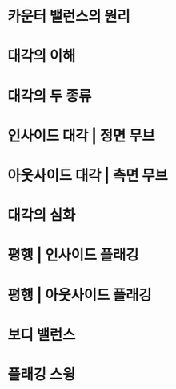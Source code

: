 # 카운터 밸런스의 원리
# 대각의 이해
# 대각의 두 종류
# 인사이드 대각 | 정면 무브
# 아웃사이드 대각 | 측면 무브
# 대각의 심화
# 평행 | 인사이드 플래깅
# 평행 | 아웃사이드 플래깅
# 보디 밸런스
# 플래깅 스윙
